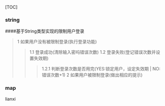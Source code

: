 [TOC]


### string
####基于String类型实现的限制用户登录
> 1 如果用户没有被限制登录(执行登录功能)
>> 1.1 登录成功(清除输入密吗错误次数)
>> 1.2 登录失败(登记错误次数并设置失效期)
>>> 1.2.1 判断登录次数是否用完(YES:锁定用户，设定失效期 | NO:错误次数+1)
> 2 如果用户被限制登录(做出相应的提示)


### map
lianxi
